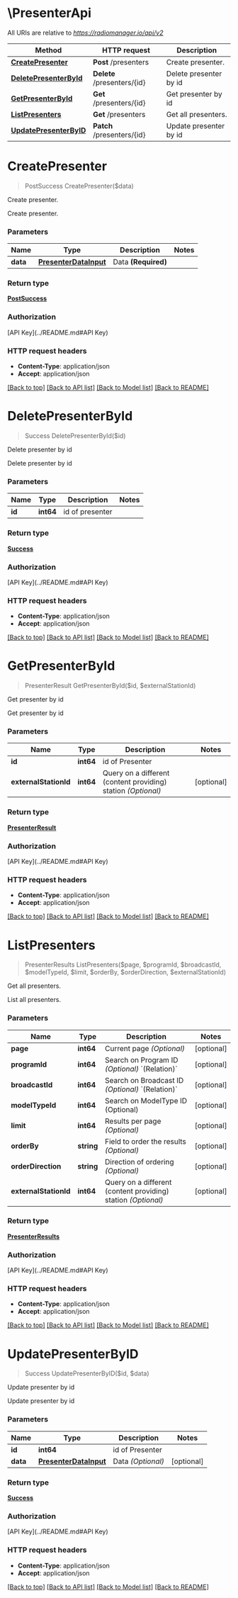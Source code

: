 # \PresenterApi

All URIs are relative to *https://radiomanager.io/api/v2*

Method | HTTP request | Description
------------- | ------------- | -------------
[**CreatePresenter**](PresenterApi.md#CreatePresenter) | **Post** /presenters | Create presenter.
[**DeletePresenterById**](PresenterApi.md#DeletePresenterById) | **Delete** /presenters/{id} | Delete presenter by id
[**GetPresenterById**](PresenterApi.md#GetPresenterById) | **Get** /presenters/{id} | Get presenter by id
[**ListPresenters**](PresenterApi.md#ListPresenters) | **Get** /presenters | Get all presenters.
[**UpdatePresenterByID**](PresenterApi.md#UpdatePresenterByID) | **Patch** /presenters/{id} | Update presenter by id


# **CreatePresenter**
> PostSuccess CreatePresenter($data)

Create presenter.

Create presenter.


### Parameters

Name | Type | Description  | Notes
------------- | ------------- | ------------- | -------------
 **data** | [**PresenterDataInput**](PresenterDataInput.md)| Data **(Required)** | 

### Return type

[**PostSuccess**](PostSuccess.md)

### Authorization

[API Key](../README.md#API Key)

### HTTP request headers

 - **Content-Type**: application/json
 - **Accept**: application/json

[[Back to top]](#) [[Back to API list]](../README.md#documentation-for-api-endpoints) [[Back to Model list]](../README.md#documentation-for-models) [[Back to README]](../README.md)

# **DeletePresenterById**
> Success DeletePresenterById($id)

Delete presenter by id

Delete presenter by id


### Parameters

Name | Type | Description  | Notes
------------- | ------------- | ------------- | -------------
 **id** | **int64**| id of presenter | 

### Return type

[**Success**](Success.md)

### Authorization

[API Key](../README.md#API Key)

### HTTP request headers

 - **Content-Type**: application/json
 - **Accept**: application/json

[[Back to top]](#) [[Back to API list]](../README.md#documentation-for-api-endpoints) [[Back to Model list]](../README.md#documentation-for-models) [[Back to README]](../README.md)

# **GetPresenterById**
> PresenterResult GetPresenterById($id, $externalStationId)

Get presenter by id

Get presenter by id


### Parameters

Name | Type | Description  | Notes
------------- | ------------- | ------------- | -------------
 **id** | **int64**| id of Presenter | 
 **externalStationId** | **int64**| Query on a different (content providing) station *(Optional)* | [optional] 

### Return type

[**PresenterResult**](PresenterResult.md)

### Authorization

[API Key](../README.md#API Key)

### HTTP request headers

 - **Content-Type**: application/json
 - **Accept**: application/json

[[Back to top]](#) [[Back to API list]](../README.md#documentation-for-api-endpoints) [[Back to Model list]](../README.md#documentation-for-models) [[Back to README]](../README.md)

# **ListPresenters**
> PresenterResults ListPresenters($page, $programId, $broadcastId, $modelTypeId, $limit, $orderBy, $orderDirection, $externalStationId)

Get all presenters.

List all presenters.


### Parameters

Name | Type | Description  | Notes
------------- | ------------- | ------------- | -------------
 **page** | **int64**| Current page *(Optional)* | [optional] 
 **programId** | **int64**| Search on Program ID *(Optional)* &#x60;(Relation)&#x60; | [optional] 
 **broadcastId** | **int64**| Search on Broadcast ID *(Optional)* &#x60;(Relation)&#x60; | [optional] 
 **modelTypeId** | **int64**| Search on ModelType ID (Optional) | [optional] 
 **limit** | **int64**| Results per page *(Optional)* | [optional] 
 **orderBy** | **string**| Field to order the results *(Optional)* | [optional] 
 **orderDirection** | **string**| Direction of ordering *(Optional)* | [optional] 
 **externalStationId** | **int64**| Query on a different (content providing) station *(Optional)* | [optional] 

### Return type

[**PresenterResults**](PresenterResults.md)

### Authorization

[API Key](../README.md#API Key)

### HTTP request headers

 - **Content-Type**: application/json
 - **Accept**: application/json

[[Back to top]](#) [[Back to API list]](../README.md#documentation-for-api-endpoints) [[Back to Model list]](../README.md#documentation-for-models) [[Back to README]](../README.md)

# **UpdatePresenterByID**
> Success UpdatePresenterByID($id, $data)

Update presenter by id

Update presenter by id


### Parameters

Name | Type | Description  | Notes
------------- | ------------- | ------------- | -------------
 **id** | **int64**| id of Presenter | 
 **data** | [**PresenterDataInput**](PresenterDataInput.md)| Data *(Optional)* | [optional] 

### Return type

[**Success**](Success.md)

### Authorization

[API Key](../README.md#API Key)

### HTTP request headers

 - **Content-Type**: application/json
 - **Accept**: application/json

[[Back to top]](#) [[Back to API list]](../README.md#documentation-for-api-endpoints) [[Back to Model list]](../README.md#documentation-for-models) [[Back to README]](../README.md)

